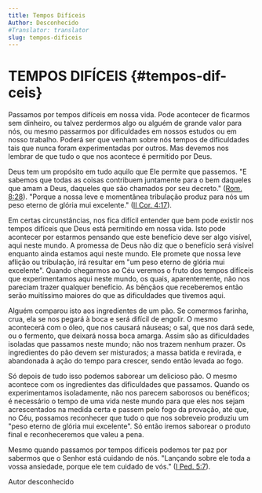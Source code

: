 ```yaml
---
title: Tempos Difíceis
Author: Desconhecido
#Translator: translator
slug: tempos-dificeis
---
```


# TEMPOS DIFÍCEIS {#tempos-dif-ceis}

Passamos por tempos difíceis em nossa vida. Pode acontecer de ficarmos sem dinheiro, ou talvez perdermos algo ou alguém de grande valor para nós, ou mesmo passarmos por dificuldades em nossos estudos ou em nosso trabalho. Poderá ser que venham sobre nós tempos de dificuldades tais que nunca foram experimentadas por outros. Mas devemos nos lembrar de que tudo o que nos acontece é permitido por Deus.

Deus tem um propósito em tudo aquilo que Ele permite que passemos. &quot;E sabemos que todas as coisas contribuem juntamente para o bem daqueles que amam a Deus, daqueles que são chamados por seu decreto.&quot; ([Rom. 8:28](http://mysword.info/b?r=Rom_8:28)). &quot;Porque a nossa leve e momentânea tribulação produz para nós um peso eterno de glória mui excelente.&quot; ([II Cor. 4:17](http://mysword.info/b?r=2Co_4:17)).

Em certas circunstâncias, nos fica difícil entender que bem pode existir nos tempos difíceis que Deus está permitindo em nossa vida. Isto pode acontecer por estarmos pensando que este benefício deve ser algo visível, aqui neste mundo. A promessa de Deus não diz que o benefício será visível enquanto ainda estamos aqui neste mundo. Ele promete que nossa leve aflição ou tribulação, irá resultar em &quot;um peso eterno de glória mui excelente&quot;. Quando chegarmos ao Céu veremos o fruto dos tempos difíceis que experimentamos aqui neste mundo, os quais, aparentemente, não nos pareciam trazer qualquer benefício. As bênçãos que receberemos então serão muitíssimo maiores do que as dificuldades que tivemos aqui.

Alguém comparou isto aos ingredientes de um pão. Se comermos farinha, crua, ela se nos pegará à boca e será difícil de engolir. O mesmo acontecerá com o óleo, que nos causará náuseas; o sal, que nos dará sede, ou o fermento, que deixará nossa boca amarga. Assim são as dificuldades isoladas que passamos neste mundo; não nos trazem nenhum prazer. Os ingredientes do pão devem ser misturados; a massa batida e revirada, e abandonada à ação do tempo para crescer, sendo então levada ao fogo.

Só depois de tudo isso podemos saborear um delicioso pão. O mesmo acontece com os ingredientes das dificuldades que passamos. Quando os experimentamos isoladamente, não nos parecem saborosos ou benéficos; é necessário o tempo de uma vida neste mundo para que eles nos sejam acrescentados na medida certa e passem pelo fogo da provação, até que, no Céu, possamos reconhecer que tudo o que nos sobreveio produziu um &quot;peso eterno de glória mui excelente&quot;. Só então iremos saborear o produto final e reconheceremos que valeu a pena.

Mesmo quando passamos por tempos difíceis podemos ter paz por sabermos que o Senhor está cuidando de nós. &quot;Lançando sobre ele toda a vossa ansiedade, porque ele tem cuidado de vós.&quot; ([I Ped. 5:7](http://mysword.info/b?r=1Pe_5:7)).

Autor desconhecido